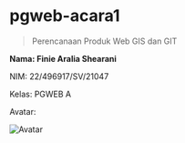 # pgweb-acara1
>Perencanaan Produk Web GIS dan GIT

**Nama: Finie Aralia Shearani**

NIM: 22/496917/SV/21047

Kelas: PGWEB A

Avatar: 

![Avatar](image/dino.jpeg)